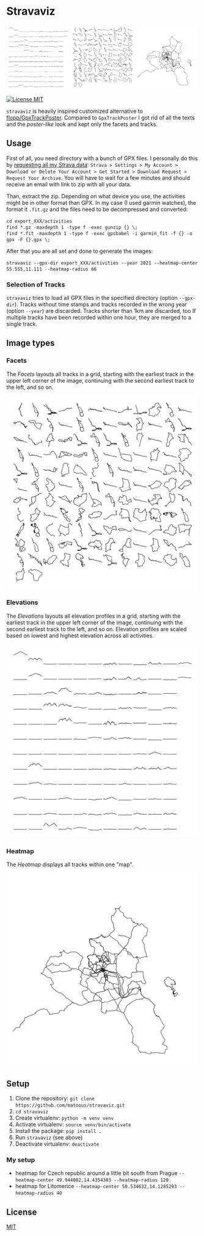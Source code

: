 # Stravaviz

![Example Facets](images/all.png)

[![License MIT](https://img.shields.io/badge/license-MIT-lightgrey.svg?style=flat)](LICENSE)

`stravaviz` is heavily inspired customized alternative to [flopp/GpxTrackPoster](https://github.com/flopp/GpxTrackPoster).
Compared to `GpxTrackPoster` I got rid of all the texts and the _poster-like_ look and kept only the facets and tracks.

## Usage

First of all, you need directory with a bunch of GPX files. I personally do this by
[requesting all my Strava data](https://www.strava.com/athlete/delete_your_account):
`Strava > Settings > My Account > Download or Delete Your Account > Get Started > Download Request > Request Your Archive`.
You will have to wait for a few minutes and should receive an email with link to zip with all your data.

Than, extract the zip. Depending on what device you use, the activities might be in other format than GPX.
In my case (I used garmin watches), the format it `.fit.gz` and the files need to be decompressed and converted:

```shell
cd export_XXX/activities
find *.gz -maxdepth 1 -type f -exec gunzip {} \;
find *.fit -maxdepth 1 -type f -exec gpsbabel -i garmin_fit -f {} -o gpx -F {}.gpx \;
```

After that you are all set and done to generate the images:

```shell
stravaviz --gpx-dir export_XXX/activities --year 2021 --heatmap-center 55.555,11.111 --heatmap-radius 66
```

### Selection of Tracks

`stravaviz` tries to load all GPX files in the specified directory (option `--gpx-dir`).
Tracks without time stamps and tracks recorded in the wrong year (option `--year`) are discarded.
Tracks shorter than 1km are discarded, too
If multiple tracks have been recorded within one hour, they are merged to a single track.

## Image types

### Facets
The *Facets* layouts all tracks in a grid, starting with the earliest track in the upper left corner of the image, continuing with the second earliest track to the left, and so on.

![Example Facets](images/facets.svg)

### Elevations
The *Elevations* layouts all elevation profiles in a grid,  starting with the earliest track in the upper left corner of the image, continuing with the second earliest track to the left, and so on.
Elevation profiles are scaled based on lowest and highest elevation across all activities.

![Example Facets](images/elevations.svg)

### Heatmap
The *Heatmap* displays all tracks within one "map".

![Example Heatmap](images/heatmap.svg)

## Setup
1. Clone the repository: `git clone https://github.com/matoous/stravaviz.git`
2. `cd stravaviz`
3. Create virtualenv: `python -m venv venv`
4. Activate virtualenv: `source venv/bin/activate`
5. Install the package: `pip install .`
7. Run `stravaviz` (see above)
8. Deactivate virtualenv: `deactivate`

### My setup

- heatmap for Czech republic around a little bit south from Prague
  ```--heatmap-center 49.944082,14.4354303 --heatmap-radius 120```
- heatmap for Litomerice
  ```--heatmap-center 50.534632,14.1285293 --heatmap-radius 40```

## License
[MIT](LICENSE)

